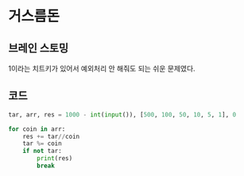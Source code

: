 # 거스름돈


## 브레인 스토밍

1이라는 치트키가 있어서 예외처리 안 해줘도 되는 쉬운 문제였다.


## 코드

```python
tar, arr, res = 1000 - int(input()), [500, 100, 50, 10, 5, 1], 0

for coin in arr:
    res += tar//coin
    tar %= coin
    if not tar:
        print(res)
        break
```
